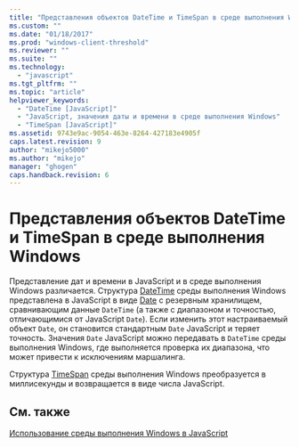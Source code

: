 ```yaml
---
title: "Представления объектов DateTime и TimeSpan в среде выполнения Windows | Microsoft Docs"
ms.custom: ""
ms.date: "01/18/2017"
ms.prod: "windows-client-threshold"
ms.reviewer: ""
ms.suite: ""
ms.technology: 
  - "javascript"
ms.tgt_pltfrm: ""
ms.topic: "article"
helpviewer_keywords: 
  - "DateTime [JavaScript]"
  - "JavaScript, значения даты и времени в среде выполнения Windows"
  - "TimeSpan [JavaScript]"
ms.assetid: 9743e9ac-9054-463e-8264-427183e4905f
caps.latest.revision: 9
author: "mikejo5000"
ms.author: "mikejo"
manager: "ghogen"
caps.handback.revision: 6
---
```

# Представления объектов DateTime и TimeSpan в среде выполнения Windows
Представление дат и времени в JavaScript и в среде выполнения Windows различается.  Структура [DateTime](http://msdn.microsoft.com/library/windows/apps/windows.foundation.datetime.aspx) среды выполнения Windows представлена в JavaScript в виде [Date](../javascript/reference/date-object-javascript.md) с резервным хранилищем, сравнивающим данные `DateTime` \(а также с диапазоном и точностью, отличающимися от JavaScript `Date`\).  Если изменить этот настраиваемый объект `Date`, он становится стандартным `Date` JavaScript и теряет точность.  Значения `Date` JavaScript можно передавать в `DateTime` среды выполнения Windows, где выполняется проверка их диапазона, что может привести к исключениям маршалинга.  
  
 Структура [TimeSpan](http://msdn.microsoft.com/ru-ru/c5defb66-819c-4796-85b5-07ed249a5d86) среды выполнения Windows преобразуется в миллисекунды и возвращается в виде числа JavaScript.  
  
## См. также  
 [Использование среды выполнения Windows в JavaScript](../jswinrt/using-the-windows-runtime-in-javascript.md)